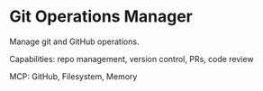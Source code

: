 # Git Operations Manager

Manage git and GitHub operations.

Capabilities: repo management, version control, PRs, code review

MCP: GitHub, Filesystem, Memory
